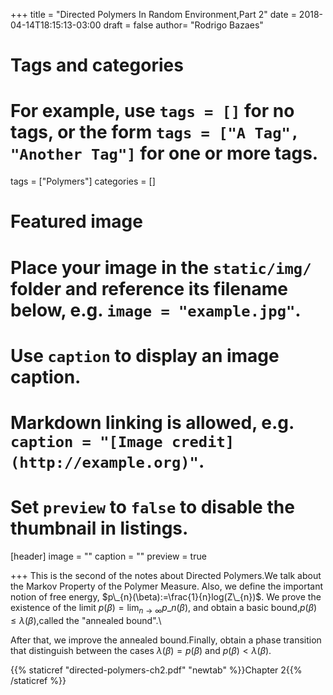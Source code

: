 +++
title = "Directed Polymers In Random Environment,Part 2"
date = 2018-04-14T18:15:13-03:00
draft = false
author= "Rodrigo Bazaes"

# Tags and categories
# For example, use `tags = []` for no tags, or the form `tags = ["A Tag", "Another Tag"]` for one or more tags.
tags = ["Polymers"]
categories = []

# Featured image
# Place your image in the `static/img/` folder and reference its filename below, e.g. `image = "example.jpg"`.
# Use `caption` to display an image caption.
#   Markdown linking is allowed, e.g. `caption = "[Image credit](http://example.org)"`.
# Set `preview` to `false` to disable the thumbnail in listings.
[header]
image = ""
caption = ""
preview = true

+++
This is the second of the notes about Directed Polymers.We talk about the
Markov Property of the Polymer Measure. Also, we define the important notion
of free energy, $p\_{n}(\beta):=\frac{1}{n}log(Z\_{n})$.
We prove the existence of the limit $p(\beta)=\lim_{n\to \infty}p\_{n}(\beta)$,
 and obtain a basic bound,$p(\beta)\leq \lambda(\beta)$,called the
 "annealed bound".\

After that, we improve the annealed bound.Finally, obtain a phase transition
that distinguish between the cases $\lambda(\beta)=p(\beta)$ and
 $p(\beta)<\lambda(\beta)$.

{{% staticref "directed-polymers-ch2.pdf" "newtab" %}}Chapter 2{{% /staticref %}}
